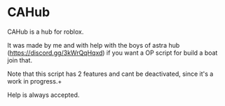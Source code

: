 # CAHub

CAHub is a hub for roblox.

It was made by me and with help with the boys of astra hub (https://discord.gg/3kWrQqHqxd) if you want a OP script for build a boat join that. 

Note that this script has 2 features and cant be deactivated, since it's a work in progress.+

Help is always accepted.
